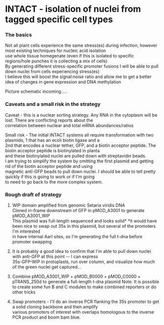 # INTACT -  isolation of nuclei from tagged specific cell types

### The basics 
Not all plant cells experience the same stress(es) during infection, however most existing techniques for nucleic acid isolation \
use whole tissue homegenate (even if this is isolated to specific regions/hole punches it is collecting a mix of cells) \
By generating different stress-specific promoter fusions I will be able to pull down nuclei from cells experiencing stress(es) \
I believe this will boost the signal:noise ratio and allow me to get a better idea of changes in gene expression and DNA methylation

Picture schematic incoming.....

### Caveats and a small risk in the strategy
Caveat - this is a nuclear sorting strategy.  Any RNA in the cytoplasm will be lost.  There are conflicting reports about the \
correlation between nuclear and total mRNA abundances/ratios

Small risk - The initial INTACT systems all require transformation with two plasmids, 1 that has an ecoli biotin ligase and a \
2nd that encodes a nuclear tether, GFP, and a biotin acceptor peptide.  The biotin acceptor peptide is biotinylated in planta \
and these biotinylated nuclei are pulled down with streptavidin beads. \
I am trying to simplify the system by omitting the first plasmid and getting rid of the biotin acceptor peptide and using \
magnetic anti-GFP beads to pull down nuclei.  I should be able to tell pretty quickly if this is going to work or if I'm going \
to need to go back to the more complex system.


### Rough draft of strategy
1.  WIP domain amplified from genomic Setaria viridis DNA \
    Cloned in-frame downstream of GFP in pMOD_A3001 to generate pMOD_A3001_WIP\
    This plasmid was full-length sequenced and looks solid*
                     *it would have been nice to swap out 35s in this plasmid, but several of the promoters I'm interested \
                     in have internal AarI sites, so I'm generating the full t-dna before promoter swapping
                     
1.  It is probably a good idea to confirm that I'm able to pull down nuclei with anti-GFP at this point -- I can express \
     35s-GFP-WIP in protoplasts, run over column, and visualize how much of the green nuclei get captured...
     
2.  Combine pMOD_A3001_WIP + pMOD_B0000 + pMOD_C0000 + pTRANS_250d to generate a full-length t-dna plasmid
                     Note: It is possible to create some fun B and C modules to make combined reporters or do other tricks

3.  Swap promoters - I'll do an inverse PCR flanking the 35s promoter to get a solid cloning backbone and then amplify \
    various promoters of interest with overlaps homologous to the inverse PCR product and boom bam blue.
 
